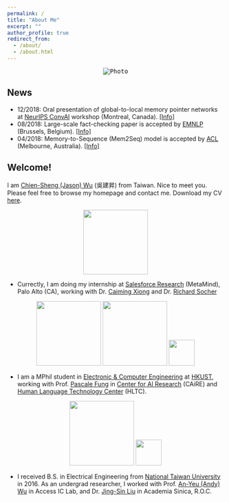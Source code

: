 ```yaml
---
permalink: /
title: "About Me"
excerpt: ""
author_profile: true
redirect_from: 
  - /about/
  - /about.html
---
```


<!-- News
========
* Apr 2018 : Our paper *Mem2Seq: Effectively Incorporating Knowledge Bases into End-to-End Task-Oriented Dialog Systems* by ACL 2018 
* Jan 2018 : Our paper *End-to-End Dynamic Query Memory Network for Entity-Value Independent Task-oriented Dialog* by ICASSP 2018 
* Nov 2017 : Our work *End-to-End Recurrent Entity Network for Entity-Value Independent Goal-Oriented Dialog Learning* got 2nd place in DSTC6  --> 

<p align="center">
  <kbd><img src="https://jasonwu0731.github.io/images/HKUST.JPEG" alt="Photo"/></kbd>
</p>

## News
- 12/2018: Oral presentation of global-to-local memory pointer networks at [NeurIPS ConvAI](http://alborz-geramifard.com/workshops/nips18-Conversational-AI/Main.html) workshop (Montreal, Canada). [[Info]]()
- 08/2018: Large-scale fact-checking paper is accepted by [EMNLP](http://emnlp2018.org/) (Brussels, Belgium). [[Info]](/publications/emnlp18)
- 04/2018: Memory-to-Sequence (Mem2Seq) model is accepted by [ACL](https://acl2018.org/) (Melbourne, Australia). [[Info]](/publications/Mem2Seq)

## Welcome!
I am [Chien-Sheng (Jason) Wu](https://jasonwu0731.github.io) (吳建昇) from Taiwan. Nice to meet you. Please feel free to browse my homepage and contact me. Download my CV <a href="files/AcademicCV_JasonWu.pdf" target="_blank">here</a>.

<p align="center">
<img src="https://jasonwu0731.github.io/images/salesforce-research.png" width="150">
</p>

* Currectly, I am doing my internship at [Salesforce Research](https://einstein.ai/) (MetaMind), Palo Alto (CA), working with Dr. [Caiming Xiong](http://www.stat.ucla.edu/~caiming/) and Dr. [Richard Socher](https://www.socher.org/) 

<p align="center"><img src="https://jasonwu0731.github.io/images/logo_ust.png" width="150">   <img src="https://jasonwu0731.github.io/images/logo_caire.jpg" width="150">   <img src="https://jasonwu0731.github.io/images/logo_hltc.jpg" width="60"></p>
  
* I am a MPhil student in [Electronic & Computer Engineering](http://www.ece.ust.hk/ece.php) at [HKUST](http://www.ust.hk/zh-hant/), working with Prof. [Pascale Fung](http://www.ece.ust.hk/~pascale/) in [Center for AI Research](https://caire.ust.hk/) (CAiRE) and [Human Language Technology Center](https://www.cse.ust.hk/~hltc/) (HLTC).

<p align="center"><img src="https://jasonwu0731.github.io/images/logo_ntu.png" width="150">   <img src="https://jasonwu0731.github.io/images/logo_as.svg" width="60"></p>

* I received B.S. in Electrical Engineering from [National Taiwan University](http://www.ntu.edu.tw/english/) in 2016. As an undergrad researcher, I worked with Prof. [An-Yeu (Andy) Wu](http://access.ee.ntu.edu.tw/) in Access IC Lab, and Dr. [Jing-Sin Liu](http://www.iis.sinica.edu.tw/pages/liu/) in Academia Sinica, R.O.C.

<!-- Dream Big, then try my best to Do Bigger. Please feel free to browse through my profile and contact me.  style="color: #ff0000;" -->



<!-- For more info
------
More info about configuring academicpages can be found in [the guide](https://academicpages.github.io/markdown/). The [guides for the Minimal Mistakes theme](https://mmistakes.github.io/minimal-mistakes/docs/configuration/) (which this theme was forked from) might also be helpful. -->
